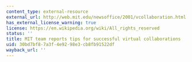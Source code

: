 ```yaml
---
content_type: external-resource
external_url: http://web.mit.edu/newsoffice/2001/vcollaboration.html
has_external_license_warning: true
license: https://en.wikipedia.org/wiki/All_rights_reserved
status: ''
title: MIT team reports tips for successful virtual collaborations
uid: 30bd7bf8-7a3f-4e92-98e3-cb8fb91522df
wayback_url: ''
---
```

